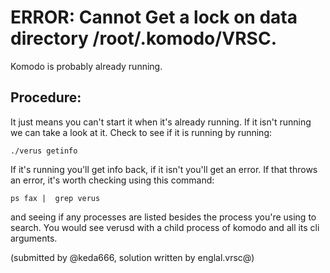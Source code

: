 # ERROR: Cannot Get a lock on data directory /root/.komodo/VRSC.
Komodo is probably already running.

## Procedure:

It just means you can't start it when it's already running. If it isn't running we can take a look at it.
Check to see if it is running by running:

  `./verus getinfo`

If it's running you'll get info back, if it isn't you'll get an error.
If that throws an error, it's worth checking using this command:

  `ps fax |  grep verus`

and seeing if any processes are listed besides the process you're using to search.
You would see verusd with a child process of komodo and all its cli arguments.


(submitted by @keda666, solution written by englal.vrsc@)
